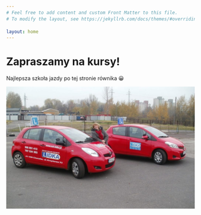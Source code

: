 ```yaml
---
# Feel free to add content and custom Front Matter to this file.
# To modify the layout, see https://jekyllrb.com/docs/themes/#overriding-theme-defaults

layout: home
---
```


# Zapraszamy na kursy!

Najlepsza szkoła jazdy po tej stronie równika 😀

![Instruktorka przy dwóch samochodach szkoleniowych](/assets/homepage-banner.jpg)
